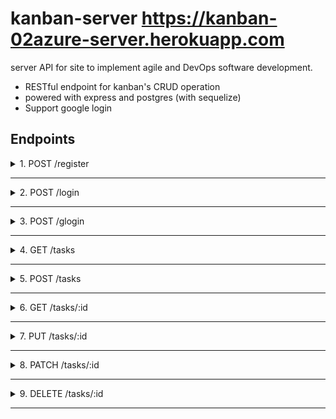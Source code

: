 # kanban-server https://kanban-02azure-server.herokuapp.com
server API for  site to implement agile and DevOps software development.

* RESTful endpoint for kanban's CRUD operation
* powered with express and postgres (with sequelize)
* Support google login

## Endpoints

<details>
<summary>1. POST /register</summary>

&nbsp;

> Register a new user

&nbsp;

**Request Body**
``` JS
{
  username: "otong322"
  email: "otong@mail.com",
  password: "pass123"
}
```

**Response (201)**
``` JSON
{
  "id": 1,
  "username": "otong322",
  "email": "otong@mail.com"
}
```
</details>

---

<details>
<summary>2. POST /login</summary>

&nbsp;

> Login a user

&nbsp;

**Request Body**
``` JS
{
  username: "lilynano",
  password: "lilily"
}
```

**Response (200)**
``` JSON
{
    "access_token": "eyJhbGciOiJIUzI1NiIsInR5cCI6IkpXVCJ9.eyJpZCI6MSwidXNlcm5hbWUiOiJsaWx5bmFubyIsImlhdCI6MTYxNzcwMjYwNX0.qjLvckyJeKDSlYKZDqZiAHqazqiUU_zzFNYdu3uXD08",

    "username": "lilynano"
```

**Response (400) (id and/or password isn't matched with any user)**
``` JSON
{
  "error": "Incorrect Username or Password"
}
```

</details>

---

<details>
<summary>3. POST /glogin</summary>

&nbsp;

> Login a user ( and register it if that email is not used yet) with Google Account

&nbsp;

**Request Body**
``` JS
{
  id_token: "<your generated id_token after successfully logging in with google account>",
}
```

**Response (200)**
``` JSON
{
  "access_token": "eyJhbGciOiJIUzI1NiIsInR5cCI6IkpXVCJ9.eyJpZCI6MSwiaWF0IjoxNjE3MTgyNjI4fQ.DvuE-I-jCpYGO2uNM5_ZRxfI4DUBaOQqEIeK8Rr_hN8",
  "username": "<your email OR your current username that was registered before by using that gmail>"
}
```

</details>

---

<details>
<summary>4. GET /tasks</summary>

&nbsp;

> View All Tasks 

&nbsp;

**Request Header**
``` JSON
{
  "access_token": "<your access token>"
}
```

**Response (200)**
``` JSON
[
    {
        "id": 1,
        "title": "Kanban portfolio!",
        "category": "doing",
        "due": "2021-04-09",
        "UserId": 2,
        "createdAt": "2021-04-06T08:37:40.784Z",
        "updatedAt": "2021-04-06T08:37:40.784Z"
    },
    {
        "id": 2,
        "title": "grinding gbf!?",
        "category": "backlog",
        "due": "2021-04-30",
        "UserId": 3,
        "createdAt": "2021-04-06T08:37:40.784Z",
        "updatedAt": "2021-04-06T08:37:40.784Z"
    },
    {
        "id": 3,
        "title": "Todo portfolio!",
        "category": "done",
        "due": "2021-04-03",
        "UserId": 2,
        "createdAt": "2021-04-06T08:37:40.784Z",
        "updatedAt": "2021-04-06T08:37:40.784Z"
    }
]
```
</details>

---

<details>
<summary>5. POST /tasks</summary>

&nbsp;

> Add a new task 

&nbsp;

**Request Header**
``` JSON
{
  "access_token": "<your access token>"
}
```

**Request Parameters**
``` JSON
{
  "id": "<Task id that you want to get>"
}
```

**Response (201)**
``` JSON
{
    "id": 5,
    "title": "iseng buat coba",
    "category": "backlog",
    "due": "2021-05-05",
    "UserId": 1,
    "updatedAt": "2021-06-06T09:54:55.311Z",
    "createdAt": "2021-06-06T09:54:55.311Z"
}
```
**Response (404) (empty title and invalid due date)**
``` JSON
{
    "error": [
        "Title can't be empty",
        "Due Date must be a date string"
    ]
}
```
</details>

---
<details>
<summary>6. GET /tasks/:id</summary>

&nbsp;

> View one task with matched Id

&nbsp;

**Request Header**
``` JSON
{
  "access_token": "<your access token>"
}
```

**Response (200)**
``` JSON
  {
    "id": 1,
    "title": "Kanban portfolio!",
    "category": "doing",
    "due": "2021-04-09",
    "UserId": 2,
    "createdAt": "2021-04-06T08:37:40.784Z",
    "updatedAt": "2021-04-06T08:37:40.784Z"
  }
```

**Response (404) (id isn't matched with any task)**
``` JSON
{
    "error": "Task with this id is not found"
}
```

</details>

---

<details>
<summary>7. PUT /tasks/:id</summary>

&nbsp;

> Update a tasks's title and/or due

&nbsp;

**Request Header**
``` JSON
{
  "access_token": "<your access token>"
}
```
**Request Parameters**
``` JSON
{
  "id": "<Task id that you want to update>"
}
```

**Request Body**
``` JS
{
  title: "diganti!! oleh admin",
  due: "2022-01-01",
}
```
**Response (200)**
``` JSON
{
    "id": 6,
    "title": "diganti!! oleh admin",
    "category": "backlog",
    "due": "2022-01-01",
    "UserId": 1,
    "createdAt": "2021-04-06T09:58:04.175Z",
    "updatedAt": "2021-04-06T09:58:14.971Z"
}
```
**Response (400) (empty date)**
``` JSON
{
    "error": [
        "Due Date must be a date string"
    ]
}
```
**Response (404) (id isn't matched with any task)**
``` JSON
{
    "error": "Task with this id is not found"
}
```
</details>

---

<details>
<summary>8. PATCH /tasks/:id</summary>

&nbsp;

>Change a task's category

&nbsp;

**Request Header**
``` JSON
{
  "access_token": "<your access token>"
}
```

**Request Parameters**
``` JSON
{
  "id": "<Task id that you want to switch>"
}
```

**Request Body**
``` JS
{
  category: "todo",
}
```

**Response (200) (with params id = 3)**
``` JSON
{
    "id": 6,
    "title": "diganti!! oleh admin",
    "category": "todo",
    "due": "2022-01-01",
    "UserId": 1,
    "createdAt": "2021-04-06T09:58:04.175Z",
    "updatedAt": "2021-04-06T10:01:47.147Z"
}
```

**Response (404) (id isn't matched with any todo)**
``` JSON
{
    "error": "Task with this id is not found"
}
```
</details>

---

<details>
<summary>9. DELETE /tasks/:id</summary>

&nbsp;

> Delete a task

&nbsp;

**Request Header**
``` JSON
{
  "access_token": "<your access token>"
}
```

**Request Parameters**
``` JSON
{
  "id": "<Task id that you want to delete>"
}
```

**Response (200) (with params id = 5)**
``` JSON
{
    "message": "Task with id 5 is successfully deleted"
}
```

**Response (404) (id isn't matched with any task)**
``` JSON
{
    "error": "Task with this id is not found"
}
```
</details>

---
